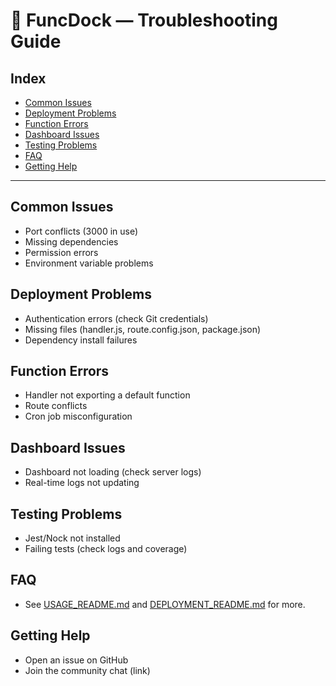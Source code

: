 # 🚀 FuncDock — Troubleshooting Guide

## Index
- [Common Issues](#common-issues)
- [Deployment Problems](#deployment-problems)
- [Function Errors](#function-errors)
- [Dashboard Issues](#dashboard-issues)
- [Testing Problems](#testing-problems)
- [FAQ](#faq)
- [Getting Help](#getting-help)

---

## Common Issues
- Port conflicts (3000 in use)
- Missing dependencies
- Permission errors
- Environment variable problems

## Deployment Problems
- Authentication errors (check Git credentials)
- Missing files (handler.js, route.config.json, package.json)
- Dependency install failures

## Function Errors
- Handler not exporting a default function
- Route conflicts
- Cron job misconfiguration

## Dashboard Issues
- Dashboard not loading (check server logs)
- Real-time logs not updating

## Testing Problems
- Jest/Nock not installed
- Failing tests (check logs and coverage)

## FAQ
- See [USAGE_README.md](USAGE_README.md) and [DEPLOYMENT_README.md](DEPLOYMENT_README.md) for more.

## Getting Help
- Open an issue on GitHub
- Join the community chat (link) 